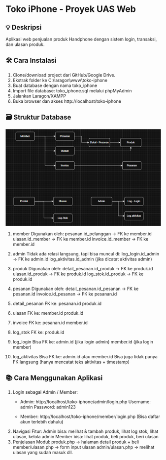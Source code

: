 # Toko iPhone - Proyek UAS Web

## 💡 Deskripsi
Aplikasi web penjualan produk Handphone dengan sistem login, transaksi, dan ulasan produk.

## 🛠️ Cara Instalasi
1. Clone/download project dari GitHub/Google Drive.
2. Ekstrak folder ke C:\laragon\www\toko-iphone
3. Buat database dengan nama toko_iphone
4. Import file database: toko_iphone.sql melalui phpMyAdmin
5. Jalankan Laragon/XAMPP
6. Buka browser dan akses http://localhost/toko-iphone

## 🗃️ Struktur Database
![Diagram ERD](image.png)
1.  member
    Digunakan oleh:
    pesanan.id_pelanggan → FK ke member.id
    ulasan.id_member → FK ke member.id
    invoice.id_member → FK ke member.id

2.  admin
    Tidak ada relasi langsung, tapi bisa muncul di:
    log_login.id_admin → FK ke admin.id
    log_aktivitas.id_admin (jika dicatat aktivitas admin)

3.  produk
    Digunakan oleh:
    detail_pesanan.id_produk → FK ke produk.id
    ulasan.id_produk → FK ke produk.id
    log_stok.id_produk → FK ke produk.id

4.  pesanan
    Digunakan oleh:
    detail_pesanan.id_pesanan → FK ke pesanan.id
    invoice.id_pesanan → FK ke pesanan.id

5.  detail_pesanan
    FK ke:
    pesanan.id
    produk.id

6.  ulasan
    FK ke:
    member.id
    produk.id

7.  invoice
    FK ke:
    pesanan.id
    member.id

8.  log_stok
    FK ke:
    produk.id

9.  log_login
    Bisa FK ke:
    admin.id (jika login admin)
    member.id (jika login member)

10. log_aktivitas
    Bisa FK ke:
    admin.id atau member.id
    Bisa juga tidak punya FK langsung (hanya mencatat teks aktivitas + timestamp)

## 📚 Cara Menggunakan Aplikasi
1.  Login sebagai Admin / Member:
    - Admin: http://localhost/toko-iphone/admin/login.php
    Username: admin
    Password: admin123

    - Member: http://localhost/toko-iphone/member/login.php
    (Bisa daftar akun terlebih dahulu)
2.  Navigasi Fitur:
    Admin bisa: melihat & tambah produk, lihat log stok, lihat ulasan, kelola admin
    Member bisa: lihat produk, beli produk, beri ulasan
3.  Penjelasan Modul:
    produk.php → halaman detail produk + beli
    member/ulasan.php → form input ulasan
    admin/ulasan.php → melihat ulasan yang sudah masuk
    dll.

